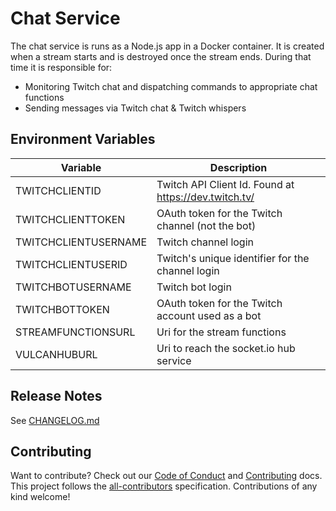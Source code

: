 # Chat Service

The chat service is runs as a Node.js app in a Docker container. It is created when a stream starts and is destroyed once the stream ends. During that time it is responsible for:

- Monitoring Twitch chat and dispatching commands to appropriate chat functions
- Sending messages via Twitch chat & Twitch whispers

## Environment Variables

| Variable             | Description                                           |
| -------------------- | ----------------------------------------------------- |
| TWITCHCLIENTID       | Twitch API Client Id. Found at https://dev.twitch.tv/ |
| TWITCHCLIENTTOKEN    | OAuth token for the Twitch channel (not the bot)      |
| TWITCHCLIENTUSERNAME | Twitch channel login                                  |
| TWITCHCLIENTUSERID   | Twitch's unique identifier for the channel login      |
| TWITCHBOTUSERNAME    | Twitch bot login                                      |
| TWITCHBOTTOKEN       | OAuth token for the Twitch account used as a bot      |
| STREAMFUNCTIONSURL   | Uri for the stream functions                          |
| VULCANHUBURL         | Uri to reach the socket.io hub service                |

## Release Notes

See [CHANGELOG.md](../../../CHANGELOG.md)

## Contributing

Want to contribute? Check out our [Code of Conduct](../../../CODE_OF_CONDUCT.md) and [Contributing](../../../CONTRIBUTING.md) docs. This project follows the [all-contributors](https://github.com/all-contributors/all-contributors) specification. Contributions of any kind welcome!
